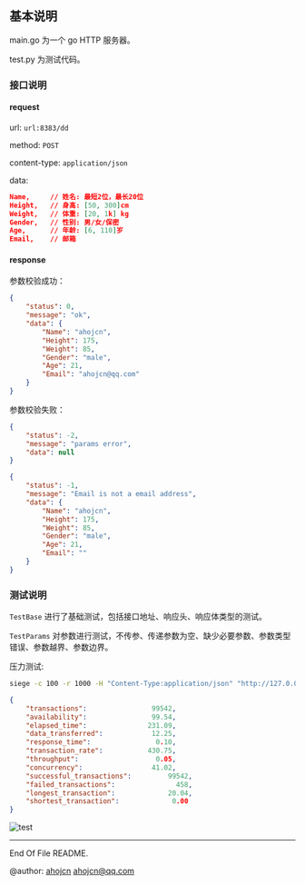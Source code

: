 ## 基本说明

main.go 为一个 go HTTP 服务器。

test.py 为测试代码。

### 接口说明

#### request

url: `url:8383/dd`

method: `POST`

content-type: `application/json`

data:
```json
Name,     // 姓名: 最短2位，最长20位
Height,   // 身高: [50, 300]cm
Weight,   // 体重: [20, 1k] kg
Gender,   // 性别: 男/女/保密
Age,      // 年龄: [6, 110]岁
Email,    // 邮箱
```

#### response

参数校验成功：
```json
{
    "status": 0,
    "message": "ok",
    "data": {
        "Name": "ahojcn",
        "Height": 175,
        "Weight": 85,
        "Gender": "male",
        "Age": 21,
        "Email": "ahojcn@qq.com"
    }
}
```

参数校验失败：
```json
{
    "status": -2,
    "message": "params error",
    "data": null
}
```
```json
{
    "status": -1,
    "message": "Email is not a email address",
    "data": {
        "Name": "ahojcn",
        "Height": 175,
        "Weight": 85,
        "Gender": "male",
        "Age": 21,
        "Email": ""
    }
}
```

### 测试说明

`TestBase` 进行了基础测试，包括接口地址、响应头、响应体类型的测试。

`TestParams` 对参数进行测试，不传参、传递参数为空、缺少必要参数、参数类型错误、参数越界、参数边界。

压力测试:

```bash
siege -c 100 -r 1000 -H "Content-Type:application/json" "http://127.0.0.1:8383/DD POST <./1.json"
```

```json
{	
    "transactions":			       99542,
	"availability":			       99.54,
	"elapsed_time":			      231.09,
	"data_transferred":		       12.25,
	"response_time":		        0.10,
	"transaction_rate":		      430.75,
	"throughput":			        0.05,
	"concurrency":			       41.02,
	"successful_transactions":	       99542,
	"failed_transactions":		         458,
	"longest_transaction":		       20.04,
	"shortest_transaction":		        0.00
}
```



![test](https://img-blog.csdnimg.cn/20200425222953854.png?x-oss-process=image/watermark,type_ZmFuZ3poZW5naGVpdGk,shadow_10,text_aHR0cHM6Ly9ibG9nLmNzZG4ubmV0L0hhbm9pX2Fob2o=,size_16,color_FFFFFF,t_70)

---

End Of File README.

@author: [ahojcn](https://ahoj.cc) ahojcn@qq.com